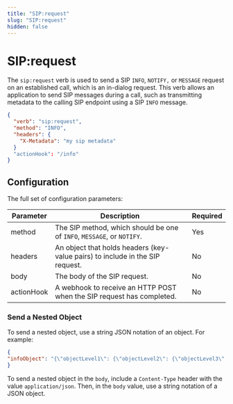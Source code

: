 ```yaml
---
title: "SIP:request"
slug: "SIP:request"
hidden: false
---
```


# SIP:request

The `sip:request` verb is used to send a SIP `INFO`, `NOTIFY,` or `MESSAGE` request on an established call,
which is an in-dialog request.
This verb allows an application to send SIP messages during a call,
such as transmitting metadata to the calling SIP endpoint using a SIP `INFO` message.

```json
{
  "verb": "sip:request",
  "method": "INFO",
  "headers": {
    "X-Metadata": "my sip metadata"
  }
  "actionHook": "/info"
}
```

## Configuration

The full set of configuration parameters:

| Parameter  | Description                                                                    | Required |
|------------|--------------------------------------------------------------------------------|----------|
| method     | The SIP method, which should be one of `INFO`, `MESSAGE`, or `NOTIFY`.         | Yes      |
| headers    | An object that holds headers (key-value pairs) to include in the SIP request.  | No       |
| body       | The body of the SIP request.                                                   | No       |
| actionHook | A webhook to receive an HTTP POST when the SIP request has completed.                    | No       |

### Send a Nested Object

To send a nested object, use a string JSON notation of an object. For example:

```json
{
"infoObject": "{\"objectLevel1\": {\"objectLevel2\": {\"objectLevel3\": \"stringValue\"}}}"
}
```

To send a nested object in the `body`, include a `Content-Type` header with the value `application/json`. Then, in the `body` value, use a string notation of a JSON object.
